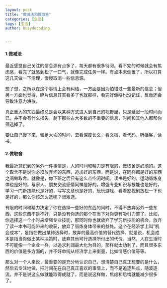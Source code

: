 ```yaml
---
layout: post
title: "做减法和做取舍"
categories: [生活]
tags: [生活]
author: busydecoding


---
```


#### 1.做减法

最近感觉自己关注的信息源有点多了，每天都有很多待阅。看不完的时候就会有焦虑感，看完了就感到松了一口气，就像完成任务一样。有点本末倒置了，所以打算这几天做一下清理，慢慢取消一些信息源。

想了想，之所以在这个事情上会有纠结，一方面是因为怕错过一些最新的信息；但另一方面也觉得，碎片信息其实看多了也就那样，看完好像啥也没记住，反而还会导致注意力涣散。

真正重大的东西最终总是会以某种方式进入到自己的视野里，只是延迟一段时间而已，并不会有什么损失。剩下那些占大多数的不重要的信息，时间和其他人都帮你筛选掉了。

要让自己慢下来，留足大块的时间，去看深度长文，看文档，看代码，听播客，读书。

#### 2.做取舍

我最近意识到的另外一件事情是，人的时间和精力是有限的，做取舍是必须的。这个取舍不是说你必须放弃坏的东西，追求好的东西。而是说，在同样都是好的东西之间做取舍。就像是，你下班之后只有这么点空闲时间。读书是好的，运动锻炼身体也是好的，与家人、朋友交流感情同样是好的，增强专业知识与技能也是好的，学习一门新技能也是好的，写写文章也是好的，玩玩游戏、看看影视剧放松一下也是好的，那么你该怎么选呢？很难选。

有限的时间和精力决定了你在选择一些好的东西的同时，不得不放弃另外一些东西，这些东西不是不好，只是没有你选的那个在当下对你更有吸引力罢了。比如，你选择这一个小时来增强专业技能，那同时你也就放弃了学习新技能的机会，放弃了读一本书可能带来的收获，放弃了锻炼身体带来的益处。这个在经济学上叫”机会成本“，是指在做出某种选择时，放弃的最高价值的替代选择。就是说，机会成本是指当你做出某种决策时，放弃其他可行选择所付出的代价。当然，人在生活时不可能像一个企业一样，以追求利润最大化为目的，那样就太功利了。而且很多东西的价值是多方面的，并不好单纯从经济学上来衡量，比如情感价值等等。

那么对一个人来说，最重要的是充分地认识自己，想清楚自己真正想要的是什么，然后去专注地做，把时间花在自己真正喜欢的事情上，而不是追逐热点，随波逐流。并不是说这么做就能取得成就了，而是说这样做，焦虑和后悔就能减少很多了。